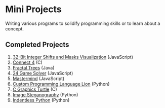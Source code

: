 # Mini Projects
Writing various programs to solidify programming skills or to learn about a concept. 
## Completed Projects
1. [32-Bit Integer Shifts and Masks Visualization](1_Bit_Operations/README.md) (JavaScript)
2. [Connect 4](2_Connect_Four/README.md) (C)
3. [Fractal Trees](3_Fractal_Tree/README.md) (Java)
4. [24 Game Solver](4_24Game/README.md) (JavaScript)
5. [Mastermind](5_Mastermind/README.md) (JavaScript)
6. [Custom Programming Language Lion](6_Lion/README.md) (Python)
7. [C Graphics Turtle](7_Turtle/README.md) (C)
8. [Image Steganography](8_Steganography/README.md) (Python)
9. [Indentless Python](9_Indentless_Python/README.md) (Python)